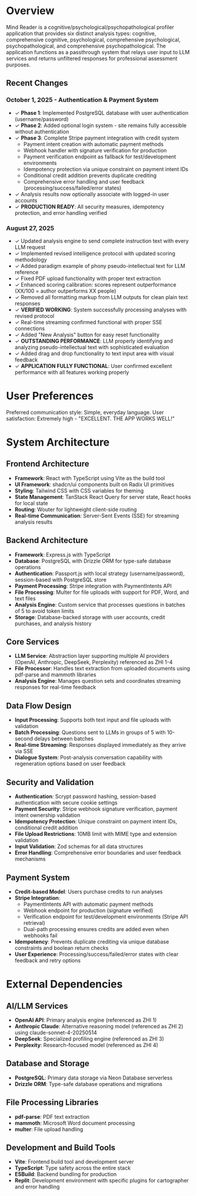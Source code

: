 # Overview

Mind Reader is a cognitive/psychological/psychopathological profiler application that provides six distinct analysis types: cognitive, comprehensive cognitive, psychological, comprehensive psychological, psychopathological, and comprehensive psychopathological. The application functions as a passthrough system that relays user input to LLM services and returns unfiltered responses for professional assessment purposes.

## Recent Changes

### October 1, 2025 - Authentication & Payment System
- ✓ **Phase 1**: Implemented PostgreSQL database with user authentication (username/password)
- ✓ **Phase 2**: Added optional login system - site remains fully accessible without authentication
- ✓ **Phase 3**: Complete Stripe payment integration with credit system
  - Payment intent creation with automatic payment methods
  - Webhook handler with signature verification for production
  - Payment verification endpoint as fallback for test/development environments
  - Idempotency protection via unique constraint on payment intent IDs
  - Conditional credit addition prevents duplicate crediting
  - Comprehensive error handling and user feedback (processing/success/failed/error states)
- ✓ Analysis results now optionally associate with logged-in user accounts
- ✓ **PRODUCTION READY**: All security measures, idempotency protection, and error handling verified

### August 27, 2025
- ✓ Updated analysis engine to send complete instruction text with every LLM request
- ✓ Implemented revised intelligence protocol with updated scoring methodology
- ✓ Added paradigm example of phony pseudo-intellectual text for LLM reference
- ✓ Fixed PDF upload functionality with proper text extraction
- ✓ Enhanced scoring calibration: scores represent outperformance (XX/100 = author outperforms XX people)
- ✓ Removed all formatting markup from LLM outputs for clean plain text responses
- ✓ **VERIFIED WORKING**: System successfully processing analyses with revised protocol
- ✓ Real-time streaming confirmed functional with proper SSE connections
- ✓ Added "New Analysis" button for easy reset functionality
- ✓ **OUTSTANDING PERFORMANCE**: LLM properly identifying and analyzing pseudo-intellectual text with sophisticated evaluation
- ✓ Added drag and drop functionality to text input area with visual feedback
- ✓ **APPLICATION FULLY FUNCTIONAL**: User confirmed excellent performance with all features working properly

# User Preferences

Preferred communication style: Simple, everyday language.
User satisfaction: Extremely high - "EXCELLENT. THE APP WORKS WELL!"

# System Architecture

## Frontend Architecture
- **Framework**: React with TypeScript using Vite as the build tool
- **UI Framework**: shadcn/ui components built on Radix UI primitives
- **Styling**: Tailwind CSS with CSS variables for theming
- **State Management**: TanStack React Query for server state, React hooks for local state
- **Routing**: Wouter for lightweight client-side routing
- **Real-time Communication**: Server-Sent Events (SSE) for streaming analysis results

## Backend Architecture
- **Framework**: Express.js with TypeScript
- **Database**: PostgreSQL with Drizzle ORM for type-safe database operations
- **Authentication**: Passport.js with local strategy (username/password), session-based with PostgreSQL store
- **Payment Processing**: Stripe integration with PaymentIntents API
- **File Processing**: Multer for file uploads with support for PDF, Word, and text files
- **Analysis Engine**: Custom service that processes questions in batches of 5 to avoid token limits
- **Storage**: Database-backed storage with user accounts, credit purchases, and analysis history

## Core Services
- **LLM Service**: Abstraction layer supporting multiple AI providers (OpenAI, Anthropic, DeepSeek, Perplexity) referenced as ZHI 1-4
- **File Processor**: Handles text extraction from uploaded documents using pdf-parse and mammoth libraries
- **Analysis Engine**: Manages question sets and coordinates streaming responses for real-time feedback

## Data Flow Design
- **Input Processing**: Supports both text input and file uploads with validation
- **Batch Processing**: Questions sent to LLMs in groups of 5 with 10-second delays between batches
- **Real-time Streaming**: Responses displayed immediately as they arrive via SSE
- **Dialogue System**: Post-analysis conversation capability with regeneration options based on user feedback

## Security and Validation
- **Authentication**: Scrypt password hashing, session-based authentication with secure cookie settings
- **Payment Security**: Stripe webhook signature verification, payment intent ownership validation
- **Idempotency Protection**: Unique constraint on payment intent IDs, conditional credit addition
- **File Upload Restrictions**: 10MB limit with MIME type and extension validation
- **Input Validation**: Zod schemas for all data structures
- **Error Handling**: Comprehensive error boundaries and user feedback mechanisms

## Payment System
- **Credit-based Model**: Users purchase credits to run analyses
- **Stripe Integration**: 
  - PaymentIntents API with automatic payment methods
  - Webhook endpoint for production (signature verified)
  - Verification endpoint for test/development environments (Stripe API retrieval)
  - Dual-path processing ensures credits are added even when webhooks fail
- **Idempotency**: Prevents duplicate crediting via unique database constraints and boolean return checks
- **User Experience**: Processing/success/failed/error states with clear feedback and retry options

# External Dependencies

## AI/LLM Services
- **OpenAI API**: Primary analysis engine (referenced as ZHI 1)
- **Anthropic Claude**: Alternative reasoning model (referenced as ZHI 2) using claude-sonnet-4-20250514
- **DeepSeek**: Specialized profiling engine (referenced as ZHI 3)
- **Perplexity**: Research-focused model (referenced as ZHI 4)

## Database and Storage
- **PostgreSQL**: Primary data storage via Neon Database serverless
- **Drizzle ORM**: Type-safe database operations and migrations

## File Processing Libraries
- **pdf-parse**: PDF text extraction
- **mammoth**: Microsoft Word document processing
- **multer**: File upload handling

## Development and Build Tools
- **Vite**: Frontend build tool and development server
- **TypeScript**: Type safety across the entire stack
- **ESBuild**: Backend bundling for production
- **Replit**: Development environment with specific plugins for cartographer and error handling